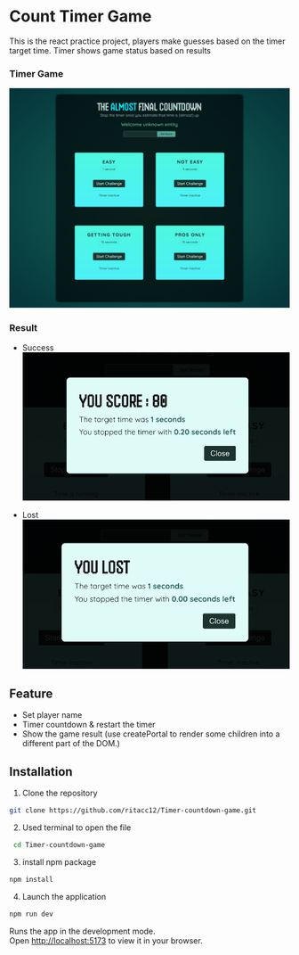 # Count Timer Game

This is the react practice project, players make guesses based on the timer target time.
Timer shows game status based on results

### Timer Game

![screenshot-Timer Game](https://github.com/ritacc12/Timer-countdown-game/blob/main/public/Timer.png)

### Result

- Success
  ![Success](https://github.com/ritacc12/Timer-countdown-game/blob/main/public/Success.png)

- Lost
  ![Lost](https://github.com/ritacc12/Timer-countdown-game/blob/main/public/Lost.png)

## Feature

- Set player name
- Timer countdown & restart the timer
- Show the game result (use createPortal to render some children into a different part of the DOM.)

## Installation

1. Clone the repository

```bash
git clone https://github.com/ritacc12/Timer-countdown-game.git
```

2. Used terminal to open the file

```bash
 cd Timer-countdown-game
```

3. install npm package

```bash
npm install
```

4. Launch the application

```bash
npm run dev
```

Runs the app in the development mode.\
Open [http://localhost:5173](http://localhost:5173) to view it in your browser.
